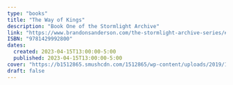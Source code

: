 ```yaml
---
type: "books"
title: "The Way of Kings"
description: "Book One of the Stormlight Archive"
link: "https://www.brandonsanderson.com/the-stormlight-archive-series/#THEWAYOFKINGS"
ISBN: "9781429992800"
dates:
  created: 2023-04-15T13:00:00-5:00
  published: 2023-04-15T13:00:00-5:00
cover: "https://b1512865.smushcdn.com/1512865/wp-content/uploads/2019/11/Way-of-Kings.jpg?lossy=1&strip=1&webp=1"
draft: false
---
```


